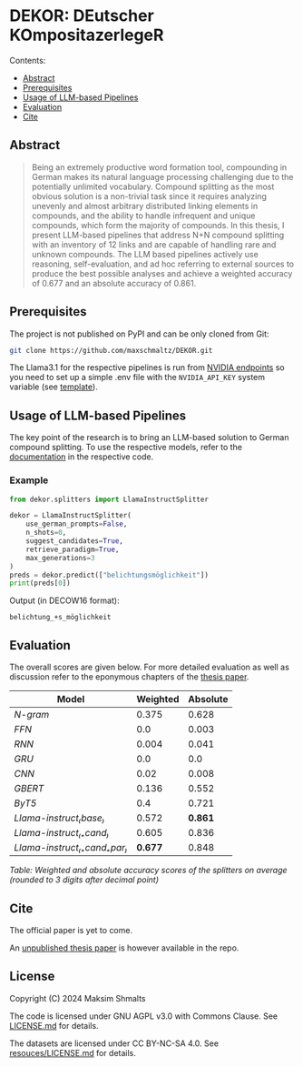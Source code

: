 # DEKOR: DEutscher KOmpositazerlegeR

Contents:
* [Abstract](#abstract)
* [Prerequisites](#prerequisites)
* [Usage of LLM-based Pipelines](#usage-of-llm-based-pipelines)
* [Evaluation](#evaluation)
* [Cite](#cite)



## Abstract

> Being an extremely productive word formation tool, compounding in German makes its natural language processing challenging due to the potentially unlimited vocabulary. Compound splitting as the most obvious solution is a non-trivial task since it requires analyzing unevenly and almost arbitrary distributed linking elements in compounds, and the ability to handle infrequent and unique compounds, which form the majority of compounds. In this thesis, I present LLM-based pipelines that address N+N compound splitting with an inventory of 12 links and are capable of handling rare and unknown compounds. The LLM based pipelines actively use reasoning, self-evaluation, and ad hoc referring to external sources to produce the best possible analyses and achieve a weighted accuracy of 0.677 and an absolute accuracy of 0.861.


## Prerequisites

The project is not published on PyPI and can be only cloned from Git:

```bash
git clone https://github.com/maxschmaltz/DEKOR.git
```

The Llama3.1 for the respective pipelines is run from [NVIDIA endpoints](https://build.nvidia.com/meta/llama-3_1-405b-instruct) so you need to set up a simple .env file with the `NVIDIA_API_KEY` system variable (see [template](./.env.template)).


## Usage of LLM-based Pipelines

The key point of the research is to bring an LLM-based solution to German compound splitting. To use the respective models, refer to the [documentation](./dekor/splitters/llms/llama_instruct/llama_instruct.py) in the respective code.

### Example

```python
from dekor.splitters import LlamaInstructSplitter

dekor = LlamaInstructSplitter(
	use_german_prompts=False,
	n_shots=0,
	suggest_candidates=True,
	retrieve_paradigm=True,
	max_generations=3
)
preds = dekor.predict(["belichtungsmöglichkeit"])
print(preds[0])
```

Output (in DECOW16 format):

```text
belichtung_+s_möglichkeit
```


## Evaluation

The overall scores are given below. For more detailed evaluation as well as discussion refer to the eponymous chapters of the [thesis paper](./papers/assessing_llm_based_pipelines_for_splitting_nominal_compounds_for_german.pdf).

| Model | Weighted | Absolute |
|-------|----------|----------|
| *N-gram* | 0.375 | 0.628 |
| *FFN* | 0.0 | 0.003 |
| *RNN* | 0.004 | 0.041 |
| *GRU* | 0.0 | 0.0 |
| *CNN* | 0.02 | 0.008 |
| *GBERT* | 0.136 | 0.552 |
| *ByT5* | 0.4 | 0.721 |
| *Llama-instruct₍base₎* | 0.572 | **0.861** |
| *Llama-instruct₍₊cand₎* | 0.605 | 0.836 |
| *Llama-instruct₍₊cand₊par₎* | **0.677** | 0.848 |

*Table: Weighted and absolute accuracy scores of the splitters on average (rounded to 3 digits after decimal point)*


## Cite

The official paper is yet to come.

An [unpublished thesis paper](./papers/assessing_llm_based_pipelines_for_splitting_nominal_compounds_for_german.pdf) is however available in the repo.


## License

Copyright (C) 2024 Maksim Shmalts

The code is licensed under GNU AGPL v3.0 with Commons Clause. See [LICENSE.md](./LICENSE.md) for details.

The datasets are licensed under CC BY-NC-SA 4.0. See [resouces/LICENSE.md](resouces/LICENSE.md) for details.